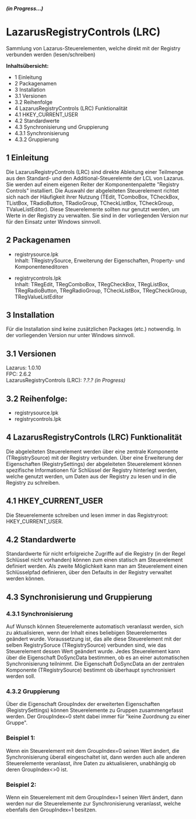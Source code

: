 ***(in Progress...)***

LazarusRegistryControls (LRC)
=============================

Sammlung von Lazarus-Steuerelementen, welche direkt mit der Registry verbunden 
werden (lesen/schreiben)

**Inhaltsübersicht:**

- 1     Einleitung
- 2     Packagenamen
- 3     Installation
- 3.1   Versionen
- 3.2   Reihenfolge
- 4     LazarusRegistryControls (LRC) Funktionalität
- 4.1   HKEY_CURRENT_USER
- 4.2   Standardwerte
- 4.3   Synchronisierung und Gruppierung
- 4.3.1 Synchronisierung
- 4.3.2 Gruppierung


1 Einleitung
------------

Die LazarusRegistryControls (LRC) sind direkte Ableitung einer Teilmenge aus den 
Standard- und den Additional-Steuerelemte der LCL von Lazarus. Sie werden auf einem 
eigenen Reiter der Komponentenpalette "Registry Controls" installiert. Die Auswahl 
der abgeleiteten Steuerelement richtet sich nach der Häufigkeit ihrer Nutzung 
(TEdit, TComboBox, TCheckBox, TListBox, TRadioButton, TRadioGroup, TCheckListBox, 
TCheckGroup, TValueListEditor). Diese Steuerelemente sollten nur genutzt werden, 
um Werte in der Registry zu verwalten. Sie sind in der vorliegenden Version nur
für den Einsatz unter Windows sinnvoll.     


2 Packagenamen
--------------

- registrysource.lpk    
  Inhalt: TRegistrySource, Erweiterung der Eigenschaften, Property- und Komponenteneditoren

- registrycontrols.lpk    
  Inhalt: TRegEdit, TRegComboBox, TRegCheckBox, TRegListBox, TRegRadioButton, 
  TRegRadioGroup, TCheckListBox, TRegCheckGroup, TRegValueListEditor 


3 Installation
--------------

Für die Installation sind keine zusätzlichen Packages (etc.) notwendig. In der 
vorliegenden Version nur unter Windows sinnvoll.   

## 3.1 Versionen       
Lazarus: 1.0.10    
FPC: 2.6.2     
LazarusRegistryControls (LRC): *?.?.? (in Progress)*            

## 3.2 Reihenfolge:    
- registrysource.lpk
- registrycontrols.lpk


4 LazarusRegistryControls (LRC) Funktionalität
----------------------------------------------  

Die abgeleiteten Steuerelement werden über eine zentrale Komponente 
(TRegistrySource) mit der Registry verbunden. Über eine Erweiterung der
Eigenschaften (RegistrySettings) der abgeleiteten Steuerelement können spezifische 
Informationen für Schlüssel der Registry hinterlegt werden, welche genutzt werden, 
um Daten aus der Registry zu lesen und in die Registry zu schreiben. 

## 4.1 HKEY_CURRENT_USER

Die Steuerelemente schreiben und lesen immer in das Registryroot: HKEY_CURRENT_USER.

## 4.2 Standardwerte

Standardwerte für nicht erfolgreiche Zugriffe auf die Registry (in der Regel 
Schlüssel nicht vorhanden) können zum einen statisch am Steuerelement definiert
werden. Als zweite Möglichkeit kann man am Steuerelement einen Schlüsselpfad 
definieren, über den Defaults in der Registry verwaltet werden können.

## 4.3 Synchronisierung und Gruppierung

### 4.3.1 Synchronisierung    
Auf Wunsch können Steuerelemente automatisch veranlasst werden, sich zu aktualisieren,
wenn der Inhalt eines beliebigen Steuerelementes geändert wurde. Voraussetzung ist,
das alle diese Steuerelement mit der selben RegistrySoruce (TRegistrySource) 
verbunden sind, wie das Steuerelement dessen Wert geändert wurde. Jedes Steuerelement
kann über die Eigenschaft DoSyncData bestimmen, ob es an einer automatischen
Synchronisierung teilnimmt. Die Eigenschaft DoSyncData an der zentralen Komponente 
(TRegistrySource) bestimmt ob überhaupt synchronisiert werden soll.

### 4.3.2 Gruppierung    
Über die Eigenschaft GroupIndex der erweiterten Eigenschaften (RegistrySettings)
können Steuerelemente zu Gruppen zusammengefasst werden. Der GroupIndex=0 steht 
dabei immer für "keine Zuordnung zu einer Gruppe".

### Beispiel 1:     
Wenn ein Steuerelement mit dem GroupIndex=0 seinen Wert ändert, die Synchronisierung 
überall eingeschaltet ist, dann werden auch alle anderen Steuerelemente veranlasst, 
ihre Daten zu aktualisieren, unabhängig ob deren GroupIndex<>0 ist.

### Beispiel 2:     
Wenn ein Steuerelement mit dem GroupIndex=1 seinen Wert ändert, dann werden nur 
die Steuerelemente zur Synchronisierung veranlasst, welche ebenfalls den GroupIndex=1 
besitzen.     

